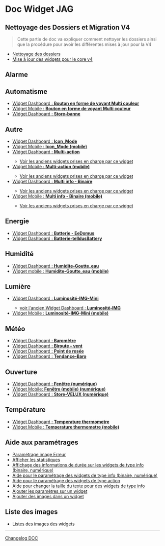 # Doc Widget JAG

## Nettoyage des Dossiers et Migration V4
<blockquote>
Cette partie de doc va expliquer comment nettoyer les dossiers ainsi que la procédure pour avoir les différentes mises à jour pour la V4
</blockquote>
<ul>
    <li><a href="./aide/JEEDOM_AIDE_Nettoyage_des_dossiers.html">Nettoyage des dossiers</a></li>
    <li><a href="./aide/JEEDOM_AIDE_UPDATE_V4.html">Mise à jour des widgets pour le core v4</a></li>
</ul>

## Alarme


## Automatisme
<ul>
    <li><a href="./JEEDOM_VoyantMulticouleur.html">Widget Dashboard : <b>Bouton en forme de voyant Multi couleur</b></a></li>
    <li><a href="./JEEDOM_VoyantMulticouleur_MOBILE.html">Widget Mobile : <b>Bouton en forme de voyant Multi couleur</b></a></li>
    <li><a href="./JEEDOM_Store_banne.html">Widget Dashboard : <b>Store-banne</b></a></li>  
</ul>

## Autre
<ul>
    <li><a href="./JEEDOM_Icon_Mode.html">Widget Dashboard : <b>Icon_Mode</b></a></li>
    <li><a href="./JEEDOM_Icon_Mode_Mobile.html">Widget Mobile : <b>Icon_Mode (mobile)</b></a></li>
    <li><a href="./JEEDOM_Multi_action_Defaut">Widget Dashboard : <b>Multi-action</b></a></li>
    <ul>
            <li><a href="./archives/JEEDOM_Archive_action.html">Voir les anciens widgets prises en charge par ce widget</a></li>
    </ul>
    <li><a href="./JEEDOM_Multi_action_Defaut_mobile.html">Widget Mobile : <b>Multi-action (mobile)</b></a></li>
    <ul>
            <li><a href="./archives/JEEDOM_Archive_action_mobile.html">Voir les anciens widgets prises en charge par ce widget</a></li>
    </ul>
    <li><a href="./JEEDOM_Multi_info_Binaire.html">Widget Dashboard : <b>Multi info - Binaire</b></a></li>
    <ul>
            <li><a href="./archives/JEEDOM_Archive_info_binaire.html">Voir les anciens widgets prises en charge par ce widget</a></li>
    </ul>
    <li><a href="./JEEDOM_Multi_info_Binaire_mobile.html">Widget Mobile : <b>Multi info - Binaire (mobile)</b></a></li>
        <ul>
            <li><a href="./archives/JEEDOM_Archive_info_binaire_mobile.html">Voir les anciens widgets prises en charge par ce widget</a></li>
    </ul>
</ul>

## Energie
<ul>
    <li><a href="./JEEDOM_Batterie_EeDomus.html">Widget Dashboard : <b>Batterie - EeDomus</b></a></li>
    <li><a href="./JEEDOM_Batterie_telldusBattery.html">Widget Dashboard : <b>Batterie-telldusBattery</b></a></li>
</ul>

## Humidité
<ul>
    <li><a href="./JEEDOM_Humidite_Goutte_eau.html">Widget Dashboard : <b>Humidite-Goutte_eau</b></a></li>
    <li><a href="./JEEDOM_Humidite_Goutte_eau_Mobile.html">Widget mobile : <b>Humidite-Goutte_eau (mobile)</b></a></li>  
</ul>

## Lumière
<ul>
    <li><a href="./JEEDOM_Lum_IMG_mini.html">Widget Dashboard : <b>Luminosité-IMG-Mini</b></a></li>
    <ul>
            <li><a href="./archives/JEEDOM_Lum_IMG.html">voir l'ancien Widget Dashboard : <b>Luminosité-IMG</b></a></li>
    </ul>
    <li><a href="./JEEDOM_Lum_IMG_mini_MOBILE.html">Widget Mobile : <b>Luminosité-IMG-Mini (mobile)</b></a></li>
</ul>

## Météo
<ul>
    <li><a href="./JEEDOM_Barometre.html">Widget Dashboard : <b>Baromètre</b></a></li>
    <li><a href="./JEEDOM_Biroute_vent.html">Widget Dashboard : <b>Biroute - vent</b></a></li>
    <li><a href="./JEEDOM_Point_rosee.html">Widget Dashboard : <b>Point de rosée</b></a></li>
    <li><a href="./JEEDOM_Tendance_Baro.html">Widget Dashboard : <b>Tendance-Baro</b></a></li>
</ul>

## Ouverture
<ul>
    <li><a href="./JEEDOM_Fenetre.html">Widget Dashboard : <b>Fenêtre (numérique)</b></a></li>
    <li><a href="./JEEDOM_Fenetre_MOBILE.html">Widget Mobile: <b>Fenêtre (mobile) (numérique)</b></a></li>
    <li><a href="./JEEDOM_Store_Velux_num.html">Widget Dashboard : <b>Store-VELUX (numérique)</b></a></li>
</ul>

## Température
<ul>
    <li><a href="./JEEDOM_Thermometre.html">Widget Dashboard : <b>Temperature thermometre</b></a></li>
    <li><a href="./JEEDOM_Thermometre_MOBILE.html">Widget Mobile : <b>Temperature thermometre (mobile)</b></a></li>
</ul>

## Aide aux paramétrages
<ul>
    <li><a href="./aide/JEEDOM_AIDE_Error.html">Paramétrage image Erreur</a></li>
    <li><a href="./aide/JEEDOM_AIDE_STATS.html">Afficher les statistiques</a></li>
    <li><a href="./aide/JEEDOM_AIDE_STATS_TEMPS.html">Affichage des informations de durée sur les widgets de type info (binaire, numérique)</a></li>
    <li><a href="./aide/JEEDOM_AIDE_CONFIG_INFOS.html">Aide pour le paramétrage des widgets de type info (binaire, numérique)</a></li>
    <li><a href="./aide/JEEDOM_AIDE_CONFIG_ACTION.html">Aide pour le paramétrage des widgets de type action</a></li>
    <li><a href="./aide/JEEDOM_AIDE_SIZE.html">Aide pour changer la taille du texte pour des widgets de type info</a></li>
    <li><a href="./aide/JEEDOM_AIDE_PARA.html">Ajouter les paramétres sur un widget</a></li>
    <li><a href="./aide/JEEDOM_AIDE_ADD_IMG.html">Ajouter des images dans un widget</a></li>
</ul>

## Liste des images
<ul>
    <li><a href="./JEEDOM_Liste_images_dossiers.html">Listes des images des widgets </a></li>
</ul>
<hr />
<dl>
    <a href="https://github.com/JEALG/JEEDOM-Widget_JAG-doc/commits/master">Changelog DOC</a>
</dl>